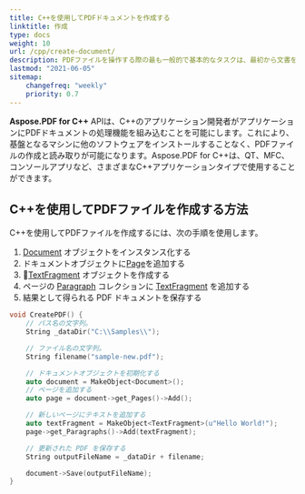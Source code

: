 ```yaml
---
title: C++を使用してPDFドキュメントを作成する
linktitle: 作成
type: docs
weight: 10
url: /cpp/create-document/
description: PDFファイルを操作する際の最も一般的で基本的なタスクは、最初から文書を作成することです。Aspose.PDF for C++ライブラリを使用します。
lastmod: "2021-06-05"
sitemap:
    changefreq: "weekly"
    priority: 0.7
---
```


**Aspose.PDF for C++** APIは、C++のアプリケーション開発者がアプリケーションにPDFドキュメントの処理機能を組み込むことを可能にします。これにより、基盤となるマシンに他のソフトウェアをインストールすることなく、PDFファイルの作成と読み取りが可能になります。Aspose.PDF for C++は、QT、MFC、コンソールアプリなど、さまざまなC++アプリケーションタイプで使用することができます。

## C++を使用してPDFファイルを作成する方法

C++を使用してPDFファイルを作成するには、次の手順を使用します。

1. [Document](https://reference.aspose.com/pdf/cpp/class/aspose.pdf.document) オブジェクトをインスタンス化する
1. ドキュメントオブジェクトに[Page](https://reference.aspose.com/pdf/cpp/class/aspose.pdf.page/)を追加する
1. [TextFragment](https://reference.aspose.com/pdf/cpp/class/aspose.pdf.te_x_fragment/) オブジェクトを作成する
1. ページの [Paragraph](https://reference.aspose.com/pdf/cpp/class/aspose.pdf.paragraphs/) コレクションに [TextFragment](https://reference.aspose.com/pdf/cpp/class/aspose.pdf.te_x_fragment/) を追加する
1. 結果として得られる PDF ドキュメントを保存する

```cpp
void CreatePDF() {
    // パス名の文字列。
    String _dataDir("C:\\Samples\\");

    // ファイル名の文字列。
    String filename("sample-new.pdf");

    // ドキュメントオブジェクトを初期化する
    auto document = MakeObject<Document>();
    // ページを追加する
    auto page = document->get_Pages()->Add();

    // 新しいページにテキストを追加する
    auto textFragment = MakeObject<TextFragment>(u"Hello World!");
    page->get_Paragraphs()->Add(textFragment);

    // 更新された PDF を保存する
    String outputFileName = _dataDir + filename;

    document->Save(outputFileName);
}
```